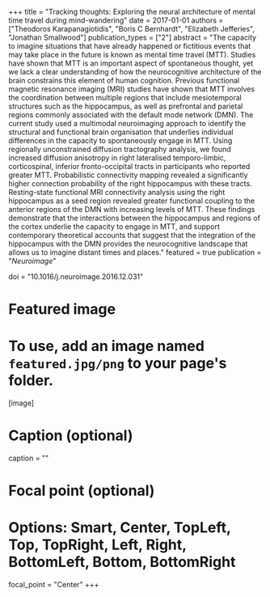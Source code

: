 +++
title = "Tracking thoughts: Exploring the neural architecture of mental time travel during mind-wandering"
date = 2017-01-01
authors = ["Theodoros Karapanagiotidis", "Boris C Bernhardt", "Elizabeth Jefferies", "Jonathan Smallwood"]
publication_types = ["2"]
abstract = "The capacity to imagine situations that have already happened or fictitious events that may take place in the future is known as mental time travel (MTT). Studies have shown that MTT is an important aspect of spontaneous thought, yet we lack a clear understanding of how the neurocognitive architecture of the brain constrains this element of human cognition. Previous functional magnetic resonance imaging (MRI) studies have shown that MTT involves the coordination between multiple regions that include mesiotemporal structures such as the hippocampus, as well as prefrontal and parietal regions commonly associated with the default mode network (DMN). The current study used a multimodal neuroimaging approach to identify the structural and functional brain organisation that underlies individual differences in the capacity to spontaneously engage in MTT. Using regionally unconstrained diffusion tractography analysis, we found increased diffusion anisotropy in right lateralised temporo-limbic, corticospinal, inferior fronto-occipital tracts in participants who reported greater MTT. Probabilistic connectivity mapping revealed a significantly higher connection probability of the right hippocampus with these tracts. Resting-state functional MRI connectivity analysis using the right hippocampus as a seed region revealed greater functional coupling to the anterior regions of the DMN with increasing levels of MTT. These findings demonstrate that the interactions between the hippocampus and regions of the cortex underlie the capacity to engage in MTT, and support contemporary theoretical accounts that suggest that the integration of the hippocampus with the DMN provides the neurocognitive landscape that allows us to imagine distant times and places."
featured = true
publication = "*Neuroimage*"

doi = "10.1016/j.neuroimage.2016.12.031"

# Featured image
# To use, add an image named `featured.jpg/png` to your page's folder. 
[image]
  # Caption (optional)
  caption = ""

  # Focal point (optional)
  # Options: Smart, Center, TopLeft, Top, TopRight, Left, Right, BottomLeft, Bottom, BottomRight
  focal_point = "Center"
+++

